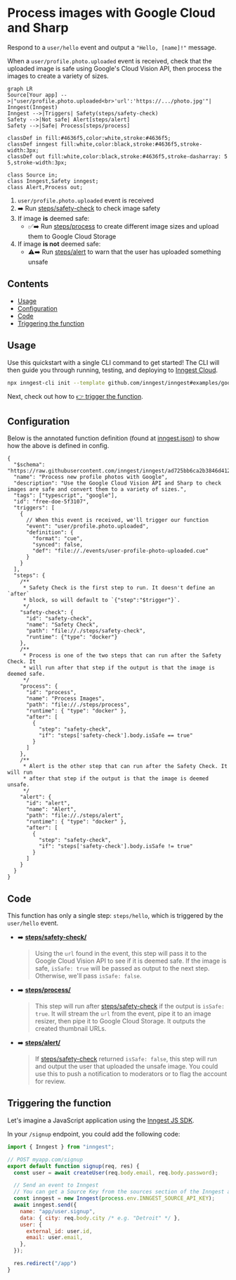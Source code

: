 # Process images with Google Cloud and Sharp

<!-- Insert a short summary of the function. It should be no longer than a single paragraph -->
Respond to a `user/hello` event and output a `"Hello, [name]!"` message.

When a `user/profile.photo.uploaded` event is received, check that the uploaded image is safe using Google's Cloud Vision API, then process the images to create a variety of sizes.

<!-- Define a flowchart to visually show how the function will work -->
<!-- https://mermaid.live/ is a great tool for this, and docs are at https://mermaid-js.github.io/mermaid/#/flowchart -->
```mermaid
graph LR
Source[Your app] -->|"user/profile.photo.uploaded<br>'url':'https://.../photo.jpg'"| Inngest(Inngest)
Inngest -->|Triggers| Safety(steps/safety-check)
Safety -->|Not safe| Alert[steps/alert]
Safety -->|Safe| Process[steps/process]

classDef in fill:#4636f5,color:white,stroke:#4636f5;
classDef inngest fill:white,color:black,stroke:#4636f5,stroke-width:3px;
classDef out fill:white,color:black,stroke:#4636f5,stroke-dasharray: 5 5,stroke-width:3px;

class Source in;
class Inngest,Safety inngest;
class Alert,Process out;
```

<!-- To go along with the visual diagram, you can optionally add some numbered steps here to show the same flow -->
<!-- This may not always be required or appropriate, e.g. if there are some async actions happening -->
1. `user/profile.photo.uploaded` event is received
2. ➡️ Run [steps/safety-check](steps/safety-check) to check image safety
3. If image **is** deemed safe:
   - ✅➡️ Run [steps/process](steps/process) to create different image sizes and upload them to Google Cloud Storage
4. If image **is not** deemed safe:
   - ⚠️➡️ Run [steps/alert](steps/alert) to warn that the user has uploaded something unsafe

## Contents

<!-- A table of contents for your example, covering a few key areas -->
- [Usage](#usage)
- [Configuration](#configuration)
- [Code](#code)
- [Triggering the function](#triggering-the-function)

## Usage

<!-- A quick view of how to get started with the template. -->
<!-- The CLI can guide them -->
Use this quickstart with a single CLI command to get started! The CLI will then guide you through running, testing, and deploying to [Inngest Cloud](https//inngest.com/sign-up?ref=github-example).

```sh
npx inngest-cli init --template github.com/inngest/inngest#examples/google-process-images
```

Next, check out how to [👉 trigger the function](#triggering-the-function).

## Configuration

<!-- An annotated version of the `inngest.json|cue` file to help the user firm up the understanding of how the config works.-->

Below is the annotated function definition (found at [inngest.json](/inngest.json)) to show how the above is defined in config.

```jsonc
{
  "$schema": "https://raw.githubusercontent.com/inngest/inngest/ad725bb6ca2b3846d412beb6ea8046e27a233154/schema.json",
  "name": "Process new profile photos with Google",
  "description": "Use the Google Cloud Vision API and Sharp to check images are safe and convert them to a variety of sizes.",
  "tags": ["typescript", "google"],
  "id": "free-doe-5f3107",
  "triggers": [
    {
      // When this event is received, we'll trigger our function
      "event": "user/profile.photo.uploaded",
      "definition": {
        "format": "cue",
        "synced": false,
        "def": "file://./events/user-profile-photo-uploaded.cue"
      }
    }
  ],
  "steps": {
    /**
     * Safety Check is the first step to run. It doesn't define an `after`
     * block, so will default to `{"step":"$trigger"}`.
     */
    "safety-check": {
      "id": "safety-check",
      "name": "Safety Check",
      "path": "file://./steps/safety-check",
      "runtime": {"type": "docker"}
    },
    /**
     * Process is one of the two steps that can run after the Safety Check. It
     * will run after that step if the output is that the image is deemed safe.
     */
    "process": {
      "id": "process",
      "name": "Process Images",
      "path": "file://./steps/process",
      "runtime": { "type": "docker" },
      "after": [
        {
          "step": "safety-check",
          "if": "steps['safety-check'].body.isSafe == true"
        }
      ]
    },
    /**
     * Alert is the other step that can run after the Safety Check. It will run
     * after that step if the output is that the image is deemed unsafe.
     */
    "alert": {
      "id": "alert",
      "name": "Alert",
      "path": "file://./steps/alert",
      "runtime": { "type": "docker" },
      "after": [
        {
          "step": "safety-check",
          "if": "steps['safety-check'].body.isSafe != true"
        }
      ]
    }
  }
}

```

## Code

This function has only a single step: `steps/hello`, which is triggered by the `user/hello` event.

<!-- A brief summary of where to find the various steps in the code and any other interesting configuration -->
- ➡️ [**steps/safety-check/**](steps/safety-check)
  > Using the `url` found in the event, this step will pass it to the Google Cloud Vision API to see if it is deemed safe. If the image is safe, `isSafe: true` will be passed as output to the next step. Otherwise, we'll pass `isSafe: false`.
- ➡️ [**steps/process/**](steps/process)
  > This step will run after [steps/safety-check](steps/safety-check) if the output is `isSafe: true`. It will stream the `url` from the event, pipe it to an image resizer, then pipe it to Google Cloud Storage. It outputs the created thumbnail URLs.
- ➡️ [**steps/alert/**](steps/alert)
  > If [steps/safety-check](steps/safety-check) returned `isSafe: false`, this step will run and output the user that uploaded the unsafe image. You could use this to push a notification to moderators or to flag the account for review.

## Triggering the function

<!-- Instructions for how the user should trigger the function from their infrastructure (or source) -->

Let's imagine a JavaScript application using the [Inngest JS SDK](https://github.com/inngest/inngest-js#readme).

In your `/signup` endpoint, you could add the following code:

```js
import { Inngest } from "inngest";

// POST myapp.com/signup
export default function signup(req, res) {
  const user = await createUser(req.body.email, req.body.password);

  // Send an event to Inngest
  // You can get a Source Key from the sources section of the Inngest app
  const inngest = new Inngest(process.env.INNGEST_SOURCE_API_KEY);
  await inngest.send({
    name: "app/user.signup",
    data: { city: req.body.city /* e.g. "Detroit" */ },
    user: {
      external_id: user.id,
      email: user.email,
    },
  });

  res.redirect("/app")
}
```
